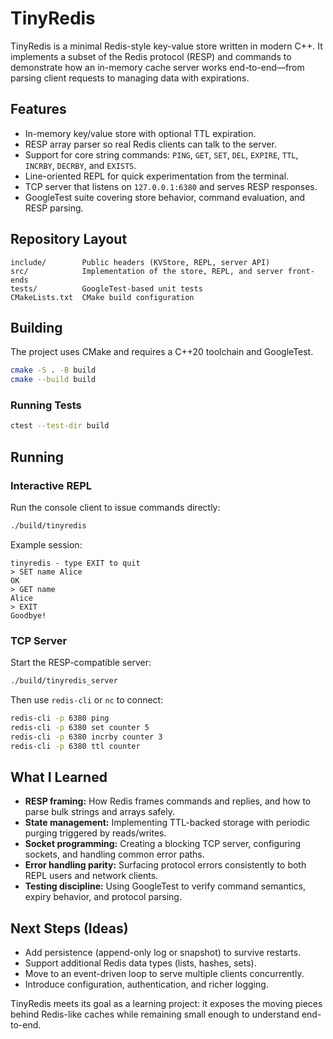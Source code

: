 # TinyRedis

TinyRedis is a minimal Redis-style key-value store written in modern C++. It implements a subset of the Redis protocol (RESP) and commands to demonstrate how an in-memory cache server works end-to-end—from parsing client requests to managing data with expirations.

## Features
- In-memory key/value store with optional TTL expiration.
- RESP array parser so real Redis clients can talk to the server.
- Support for core string commands: `PING`, `GET`, `SET`, `DEL`, `EXPIRE`, `TTL`, `INCRBY`, `DECRBY`, and `EXISTS`.
- Line-oriented REPL for quick experimentation from the terminal.
- TCP server that listens on `127.0.0.1:6380` and serves RESP responses.
- GoogleTest suite covering store behavior, command evaluation, and RESP parsing.

## Repository Layout
```
include/        Public headers (KVStore, REPL, server API)
src/            Implementation of the store, REPL, and server front-ends
tests/          GoogleTest-based unit tests
CMakeLists.txt  CMake build configuration
```

## Building
The project uses CMake and requires a C++20 toolchain and GoogleTest.

```bash
cmake -S . -B build
cmake --build build
```

### Running Tests
```bash
ctest --test-dir build
```

## Running
### Interactive REPL
Run the console client to issue commands directly:
```bash
./build/tinyredis
```

Example session:
```
tinyredis - type EXIT to quit
> SET name Alice
OK
> GET name
Alice
> EXIT
Goodbye!
```

### TCP Server
Start the RESP-compatible server:
```bash
./build/tinyredis_server
```

Then use `redis-cli` or `nc` to connect:
```bash
redis-cli -p 6380 ping
redis-cli -p 6380 set counter 5
redis-cli -p 6380 incrby counter 3
redis-cli -p 6380 ttl counter
```

## What I Learned
- **RESP framing:** How Redis frames commands and replies, and how to parse bulk strings and arrays safely.
- **State management:** Implementing TTL-backed storage with periodic purging triggered by reads/writes.
- **Socket programming:** Creating a blocking TCP server, configuring sockets, and handling common error paths.
- **Error handling parity:** Surfacing protocol errors consistently to both REPL users and network clients.
- **Testing discipline:** Using GoogleTest to verify command semantics, expiry behavior, and protocol parsing.

## Next Steps (Ideas)
- Add persistence (append-only log or snapshot) to survive restarts.
- Support additional Redis data types (lists, hashes, sets).
- Move to an event-driven loop to serve multiple clients concurrently.
- Introduce configuration, authentication, and richer logging.

TinyRedis meets its goal as a learning project: it exposes the moving pieces behind Redis-like caches while remaining small enough to understand end-to-end.
